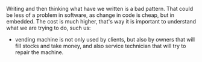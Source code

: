 Writing and then thinking what have we written is a bad pattern. That could be less of a problem in software, as change in code is cheap, but in embedded. The cost is much higher, that's way it is important to understand what we are trying to do, such us:
- vending machine is not only used by clients, but also by owners that will fill stocks and take money, and also service technician that will try to repair the machine.